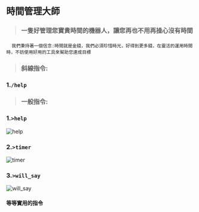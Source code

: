 # ```時間管理大師```
>### 一隻好管理您寶貴時間的機器人，讓您再也不用再操心沒有時間
####
      我們秉持著一個信念:時間就是金錢，我們必須珍惜時光，好得到更多錢，在靈活的運用時間時，不妨使用好用的工具來幫助您達成目標
>### 斜線指令:
### 1.```/help```
>### 一般指令:
### 1.```>help```
![help](https://upload.cc/i1/2023/01/22/XRQD0w.png)
### 2.```>timer```
![timer](https://upload.cc/i1/2023/01/22/tyhMk4.png)
### 3.```>will_say```
![will_say](https://upload.cc/i1/2023/01/22/bdryhF.png)
#### 等等實用的指令
